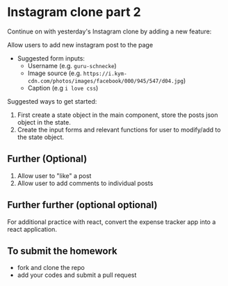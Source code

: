 # Instagram clone part 2

Continue on with yesterday's Instagram clone by adding a new feature:

Allow users to add new instagram post to the page
- Suggested form inputs:
    - Username (e.g. `guru-schnecke`)
    - Image source (e.g. `https://i.kym-cdn.com/photos/images/facebook/000/945/547/d04.jpg`)
    - Caption (e.g `i love css`)

Suggested ways to get started:
1. First create a state object in the main component, store the posts json object in the state.
2. Create the input forms and relevant functions for user to modify/add to the state object. 

## Further (Optional)
1. Allow user to "like" a post
2. Allow user to add comments to individual posts

## Further further (optional optional)
For additional practice with react, convert the expense tracker app into a react application.

## To submit the homework
- fork and clone the repo
- add your codes and submit a pull request

